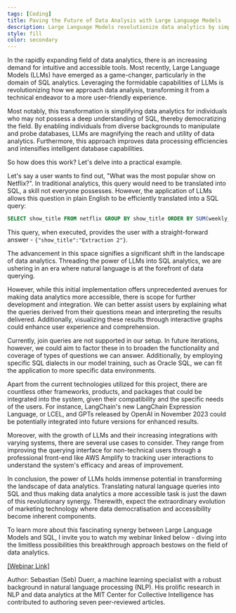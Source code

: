 ```yaml
---
tags: [Coding]
title: Paving the Future of Data Analysis with Large Language Models
description: Large Language Models revolutionize data analytics by simplifying SQL queries.
style: fill
color: secondary
---
```


In the rapidly expanding field of data analytics, there is an increasing demand for intuitive and accessible tools. Most recently, Large Language Models (LLMs) have emerged as a game-changer, particularly in the domain of SQL analytics. Leveraging the formidable capabilities of LLMs is revolutionizing how we approach data analysis, transforming it from a technical endeavor to a more user-friendly experience.

Most notably, this transformation is simplifying data analytics for individuals who may not possess a deep understanding of SQL, thereby democratizing the field. By enabling individuals from diverse backgrounds to manipulate and probe databases, LLMs are magnifying the reach and utility of data analytics. Furthermore, this approach improves data processing efficiencies and intensifies intelligent database capabilities.

So how does this work? Let's delve into a practical example.

Let's say a user wants to find out, "What was the most popular show on Netflix?". In traditional analytics, this query would need to be translated into SQL, a skill not everyone possesses. However, the application of LLMs allows this question in plain English to be efficiently translated into a SQL query:

```sql
SELECT show_title FROM netflix GROUP BY show_title ORDER BY SUM(weekly_views) DESC LIMIT 1
```
This query, when executed, provides the user with a straight-forward answer - `{"show_title":"Extraction 2"}`.

The advancement in this space signifies a significant shift in the landscape of data analytics. Threading the power of LLMs into SQL analytics, we are ushering in an era where natural language is at the forefront of data querying.

However, while this initial implementation offers unprecedented avenues for making data analytics more accessible, there is scope for further development and integration. We can better assist users by explaining what the queries derived from their questions mean and interpreting the results delivered. Additionally, visualizing these results through interactive graphs could enhance user experience and comprehension.

Currently, join queries are not supported in our setup. In future iterations, however, we could aim to factor these in to broaden the functionality and coverage of types of questions we can answer. Additionally, by employing specific SQL dialects in our model training, such as Oracle SQL, we can fit the application to more specific data environments.

Apart from the current technologies utilized for this project, there are countless other frameworks, products, and packages that could be integrated into the system, given their compatibility and the specific needs of the users. For instance, LangChain's new LangChain Expression Language, or LCEL, and GPTs released by OpenAI in November 2023 could be potentially integrated into future versions for enhanced results.

Moreover, with the growth of LLMs and their increasing integrations with varying systems, there are several use cases to consider. They range from improving the querying interface for non-technical users through a professional front-end like AWS Amplify to tracking user interactions to understand the system's efficacy and areas of improvement.

In conclusion, the power of LLMs holds immense potential in transforming the landscape of data analytics. Translating natural language queries into SQL and thus making data analytics a more accessible task is just the dawn of this revolutionary synergy. Therewith, expect the extraordinary evolution of marketing technology where data democratisation and accessibility become inherent components.  

To learn more about this fascinating synergy between Large Language Models and SQL, I invite you to watch my webinar linked below - diving into the limitless possibilities this breakthrough approach bestows on the field of data analytics.

[[Webinar Link]](https://datahack.analyticsvidhya.com/contest/datahour-natural-language-to-sql-analyzing-netflix-movies-with-llms/)

Author: Sebastian (Seb) Duerr, a machine learning specialist with a robust background in natural language processing (NLP). His prolific research in NLP and data analytics at the MIT Center for Collective Intelligence has contributed to authoring seven peer-reviewed articles.